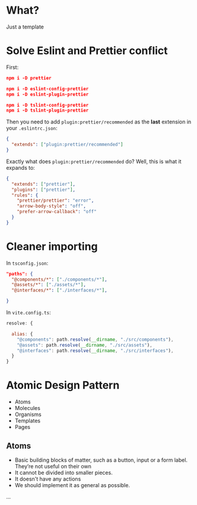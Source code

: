 <!-- @format -->

# What?

Just a template


# Solve Eslint and Prettier conflict
First:

```json
npm i -D prettier

npm i -D eslint-config-prettier
npm i -D eslint-plugin-prettier

npm i -D tslint-config-prettier
npm i -D tslint-plugin-prettier
```
Then you need to add `plugin:prettier/recommended` as the **last** extension in your `.eslintrc.json`:

```json
{
  "extends": ["plugin:prettier/recommended"]
}
```

Exactly what does `plugin:prettier/recommended` do? Well, this is what it expands to:

```json
{
  "extends": ["prettier"],
  "plugins": ["prettier"],
  "rules": {
    "prettier/prettier": "error",
    "arrow-body-style": "off",
    "prefer-arrow-callback": "off"
  }
}
```
# Cleaner importing
In `tsconfig.json`:
```json
"paths": {
  "@components/*": ["./components/*"],
  "@assets/*": ["./assets/*"],
  "@interfaces/*": ["./interfaces/*"],

}
```

In `vite.config.ts`:
```js
resolve: {

  alias: {
    "@components": path.resolve(__dirname, "./src/components"),
    "@assets": path.resolve(__dirname, "./src/assets"),
    "@interfaces": path.resolve(__dirname, "./src/interfaces"),
  }
}
```
# Atomic Design Pattern
- Atoms
- Molecules
- Organisms
- Templates
- Pages

## Atoms
- Basic building blocks of matter, such as a button, input or a form label. They’re not useful on their own
- It cannot be divided into smaller pieces.
- It doesn't have any actions
- We should implement it as general as possible.

...
